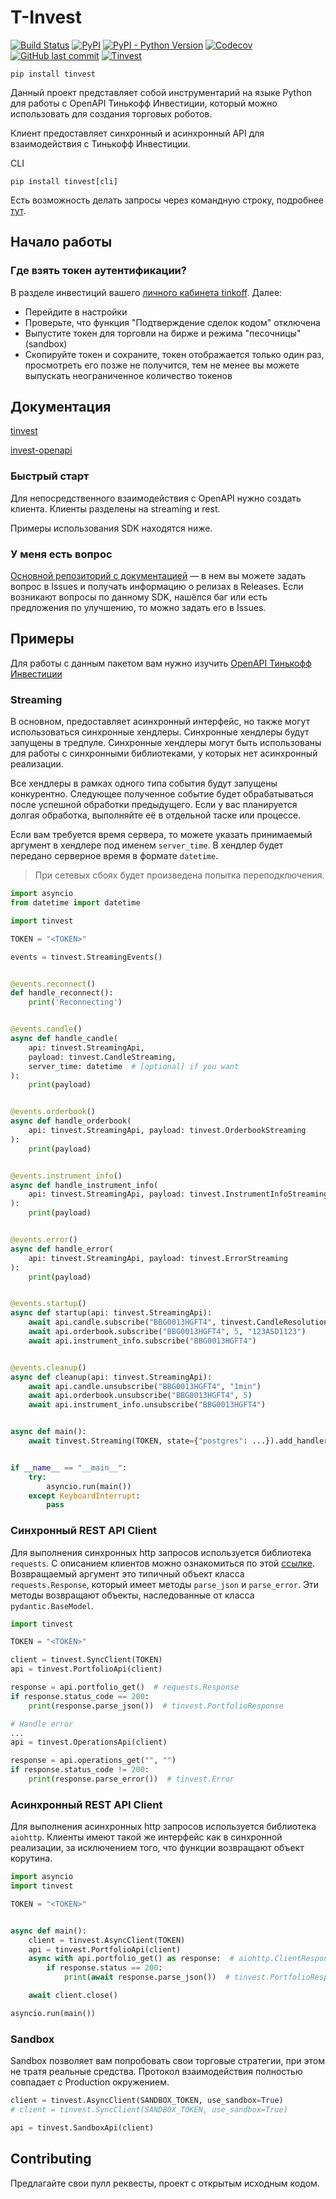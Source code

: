 # T-Invest

[![Build Status](https://api.travis-ci.com/daxartio/tinvest.svg?branch=master)](https://travis-ci.com/daxartio/tinvest)
[![PyPI](https://img.shields.io/pypi/v/tinvest)](https://pypi.org/project/tinvest/)
[![PyPI - Python Version](https://img.shields.io/pypi/pyversions/tinvest)](https://www.python.org/downloads/)
[![Codecov](https://img.shields.io/codecov/c/github/daxartio/tinvest)](https://travis-ci.com/daxartio/tinvest)
[![GitHub last commit](https://img.shields.io/github/last-commit/daxartio/tinvest)](https://github.com/daxartio/tinvest)
[![Tinvest](https://img.shields.io/github/stars/daxartio/tinvest?style=social)](https://github.com/daxartio/tinvest)

```
pip install tinvest
```

Данный проект представляет собой инструментарий на языке Python для работы с OpenAPI Тинькофф Инвестиции, который можно использовать для создания торговых роботов.

Клиент предоставляет синхронный и асинхронный API для взаимодействия с Тинькофф Инвестиции.

CLI

```
pip install tinvest[cli]
```

Есть возможность делать запросы через командную строку, подробнее [тут](https://daxartio.github.io/tinvest/cli/).

## Начало работы

### Где взять токен аутентификации?

В разделе инвестиций вашего [личного кабинета tinkoff](https://www.tinkoff.ru/invest/). Далее:

* Перейдите в настройки
* Проверьте, что функция "Подтверждение сделок кодом" отключена
* Выпустите токен для торговли на бирже и режима "песочницы" (sandbox)
* Скопируйте токен и сохраните, токен отображается только один раз, просмотреть его позже не получится, тем не менее вы можете выпускать неограниченное количество токенов

## Документация

[tinvest](https://daxartio.github.io/tinvest/)

[invest-openapi](https://tinkoffcreditsystems.github.io/invest-openapi/)

### Быстрый старт

Для непосредственного взаимодействия с OpenAPI нужно создать клиента. Клиенты разделены на streaming и rest.

Примеры использования SDK находятся ниже.

### У меня есть вопрос

[Основной репозиторий с документацией](https://github.com/TinkoffCreditSystems/invest-openapi/) — в нем вы можете задать вопрос в Issues и получать информацию о релизах в Releases.
Если возникают вопросы по данному SDK, нашёлся баг или есть предложения по улучшению, то можно задать его в Issues.

## Примеры

Для работы с данным пакетом вам нужно изучить [OpenAPI Тинькофф Инвестиции](https://tinkoffcreditsystems.github.io/invest-openapi/swagger-ui/)

### Streaming

В основном, предоставляет асинхронный интерфейс,
но также могут использоваться синхронные хендлеры.
Синхронные хендлеры будут запущены в тредпуле.
Синхронные хендлеры могут быть использованы для работы с синхронными библиотеками,
у которых нет асинхронный реализации.

Все хендлеры в рамках одного типа события будут запущены конкурентно.
Следующее полученное событие будет обрабатываться после успешной обработки предыдущего.
Если у вас планируется долгая обработка, выполняйте её в отдельной таске или процессе.

Если вам требуется время сервера, то можете указать принимаемый аргумент в хендлере под именем `server_time`.
В хендлер будет передано серверное время в формате `datetime`.

> При сетевых сбоях будет произведена попытка переподключения.

```python
import asyncio
from datetime import datetime

import tinvest

TOKEN = "<TOKEN>"

events = tinvest.StreamingEvents()


@events.reconnect()
def handle_reconnect():
    print('Reconnecting')


@events.candle()
async def handle_candle(
    api: tinvest.StreamingApi,
    payload: tinvest.CandleStreaming,
    server_time: datetime  # [optional] if you want
):
    print(payload)


@events.orderbook()
async def handle_orderbook(
    api: tinvest.StreamingApi, payload: tinvest.OrderbookStreaming
):
    print(payload)


@events.instrument_info()
async def handle_instrument_info(
    api: tinvest.StreamingApi, payload: tinvest.InstrumentInfoStreaming
):
    print(payload)


@events.error()
async def handle_error(
    api: tinvest.StreamingApi, payload: tinvest.ErrorStreaming
):
    print(payload)


@events.startup()
async def startup(api: tinvest.StreamingApi):
    await api.candle.subscribe("BBG0013HGFT4", tinvest.CandleResolution.min1)
    await api.orderbook.subscribe("BBG0013HGFT4", 5, "123ASD1123")
    await api.instrument_info.subscribe("BBG0013HGFT4")


@events.cleanup()
async def cleanup(api: tinvest.StreamingApi):
    await api.candle.unsubscribe("BBG0013HGFT4", "1min")
    await api.orderbook.unsubscribe("BBG0013HGFT4", 5)
    await api.instrument_info.unsubscribe("BBG0013HGFT4")


async def main():
    await tinvest.Streaming(TOKEN, state={"postgres": ...}).add_handlers(events).run()


if __name__ == "__main__":
    try:
        asyncio.run(main())
    except KeyboardInterrupt:
        pass

```

### Синхронный REST API Client

Для выполнения синхронных http запросов используется библиотека `requests`.
С описанием клиентов можно ознакомиться по этой [ссылке](https://daxartio.github.io/tinvest/tinvest/apis/).
Возвращаемый аргумент это типичный объект класса `requests.Response`,
который имеет методы `parse_json` и `parse_error`.
Эти методы возвращают объекты, наследованные от класса `pydantic.BaseModel`.

```python
import tinvest

TOKEN = "<TOKEN>"

client = tinvest.SyncClient(TOKEN)
api = tinvest.PortfolioApi(client)

response = api.portfolio_get()  # requests.Response
if response.status_code == 200:
    print(response.parse_json())  # tinvest.PortfolioResponse
```

```python
# Handle error
...
api = tinvest.OperationsApi(client)

response = api.operations_get("", "")
if response.status_code != 200:
    print(response.parse_error())  # tinvest.Error
```

### Асинхронный REST API Client

Для выполнения асинхронных http запросов используется библиотека `aiohttp`.
Клиенты имеют такой же интерфейс как в синхронной реализации, за исключением того,
что функции возвращают объект корутина.

```python
import asyncio
import tinvest

TOKEN = "<TOKEN>"


async def main():
    client = tinvest.AsyncClient(TOKEN)
    api = tinvest.PortfolioApi(client)
    async with api.portfolio_get() as response:  # aiohttp.ClientResponse
        if response.status == 200:
            print(await response.parse_json())  # tinvest.PortfolioResponse

    await client.close()

asyncio.run(main())
```

### Sandbox

Sandbox позволяет вам попробовать свои торговые стратегии, при этом не тратя реальные средства. Протокол взаимодействия полностью совпадает с Production окружением.

```python
client = tinvest.AsyncClient(SANDBOX_TOKEN, use_sandbox=True)
# client = tinvest.SyncClient(SANDBOX_TOKEN, use_sandbox=True)

api = tinvest.SandboxApi(client)
```

## Contributing

Предлагайте свои пулл реквесты, проект с открытым исходным кодом.
